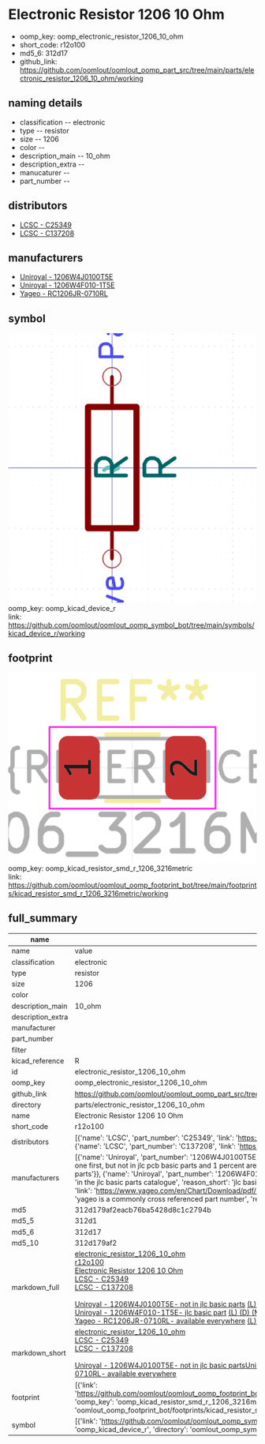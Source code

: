 # Electronic Resistor 1206 10 Ohm

  
* oomp_key: oomp_electronic_resistor_1206_10_ohm 
* short_code: r12o100
* md5_6: 312d17  
* github_link: https://github.com/oomlout/oomlout_oomp_part_src/tree/main/parts/electronic_resistor_1206_10_ohm/working  
## naming details
* classification -- electronic
* type -- resistor
* size -- 1206
* color -- 
* description_main -- 10_ohm
* description_extra -- 
* manucaturer -- 
* part_number -- 

## distributors
* [LCSC - C25349](https://lcsc.com/product-detail/C25349.html)  
* [LCSC - C137208](https://lcsc.com/product-detail/C137208.html)  

## manufacturers
* [Uniroyal - 1206W4J0100T5E]()  
* [Uniroyal - 1206W4F010-1T5E]()  
* [Yageo - RC1206JR-0710RL](https://www.yageo.com/en/Chart/Download/pdf/RC1206JR-0710RL)  

## symbol

![](symbol/0/working/working_600.png)  
oomp_key: oomp_kicad_device_r  
link: https://github.com/oomlout/oomlout_oomp_symbol_bot/tree/main/symbols/kicad_device_r/working  

## footprint

![](footprint/0/working/working_600.png)  
oomp_key: oomp_kicad_resistor_smd_r_1206_3216metric  
link: https://github.com/oomlout/oomlout_oomp_footprint_bot/tree/main/footprints/kicad_resistor_smd_r_1206_3216metric/working  

## full_summary
| name | value | 
| --- | --- | 
| name | value | 
| classification | electronic | 
| type | resistor | 
| size | 1206 | 
| color |  | 
| description_main | 10_ohm | 
| description_extra |  | 
| manufacturer |  | 
| part_number |  | 
| filter |  | 
| kicad_reference | R | 
| id | electronic_resistor_1206_10_ohm | 
| oomp_key | oomp_electronic_resistor_1206_10_ohm | 
| github_link | https://github.com/oomlout/oomlout_oomp_part_src/tree/main/parts/electronic_resistor_1206_10_ohm/working | 
| directory | parts/electronic_resistor_1206_10_ohm | 
| name | Electronic Resistor 1206 10 Ohm | 
| short_code | r12o100 | 
| distributors | [{'name': 'LCSC', 'part_number': 'C25349', 'link': 'https://lcsc.com/product-detail/C25349.html', 'id': 'distributor_lcsc'}, {'name': 'LCSC', 'part_number': 'C137208', 'link': 'https://lcsc.com/product-detail/C137208.html', 'id': 'distributor_lcsc'}] | 
| manufacturers | [{'name': 'Uniroyal', 'part_number': '1206W4J0100T5E', 'link': '', 'id': 'manufacturer_uniroyal', 'note': {'reason': 'did this one first, but not in jlc pcb basic parts and 1 percent are and they are the same price', 'reason_short': 'not in jlc basic parts'}}, {'name': 'Uniroyal', 'part_number': '1206W4F010-1T5E', 'link': '', 'id': 'manufacturer_uniroyal', 'note': {'reason': 'in the jlc basic parts catalogue', 'reason_short': 'jlc basic part'}}, {'name': 'Yageo', 'part_number': 'RC1206JR-0710RL', 'link': 'https://www.yageo.com/en/Chart/Download/pdf/RC1206JR-0710RL', 'id': 'manufacturer_yageo', 'note': {'reason': 'yageo is a commonly cross referenced part number', 'reason_short': 'available everywhere'}}] | 
| md5 | 312d179af2eacb76ba5428d8c1c2794b | 
| md5_5 | 312d1 | 
| md5_6 | 312d17 | 
| md5_10 | 312d179af2 | 
| markdown_full | [electronic_resistor_1206_10_ohm](https://github.com/oomlout/oomlout_oomp_part_src/tree/main/parts/electronic_resistor_1206_10_ohm/working)<br>[r12o100](https://github.com/oomlout/oomlout_oomp_part_src/tree/main/parts/electronic_resistor_1206_10_ohm/working)<br>[Electronic Resistor 1206 10 Ohm](https://github.com/oomlout/oomlout_oomp_part_src/tree/main/parts/electronic_resistor_1206_10_ohm/working)<br>[LCSC - C25349<br>](https://lcsc.com/product-detail/C25349.html)[LCSC - C137208<br>](https://lcsc.com/product-detail/C137208.html)<br>[Uniroyal - 1206W4J0100T5E- not in jlc basic parts]() [(L)  ](https://www.lcsc.com/search?q=1206W4J0100T5E)[(D)  ](https://www.digikey.com/en/products?keywords=1206W4J0100T5E)[(M)  ](https://www.mouser.com/Search/Refine?Keyword=1206W4J0100T5E)[(N)  ](https://www.newark.com/search?st=1206W4J0100T5E)[(SZ)  ](https://so.szlcsc.com/global.html?k=1206W4J0100T5E)<br>[Uniroyal - 1206W4F010-1T5E- jlc basic part]() [(L)  ](https://www.lcsc.com/search?q=1206W4F010-1T5E)[(D)  ](https://www.digikey.com/en/products?keywords=1206W4F010-1T5E)[(M)  ](https://www.mouser.com/Search/Refine?Keyword=1206W4F010-1T5E)[(N)  ](https://www.newark.com/search?st=1206W4F010-1T5E)[(SZ)  ](https://so.szlcsc.com/global.html?k=1206W4F010-1T5E)<br>[Yageo - RC1206JR-0710RL- available everywhere](https://www.yageo.com/en/Chart/Download/pdf/RC1206JR-0710RL) [(L)  ](https://www.lcsc.com/search?q=RC1206JR-0710RL)[(D)  ](https://www.digikey.com/en/products?keywords=RC1206JR-0710RL)[(M)  ](https://www.mouser.com/Search/Refine?Keyword=RC1206JR-0710RL)[(N)  ](https://www.newark.com/search?st=RC1206JR-0710RL)[(SZ)  ](https://so.szlcsc.com/global.html?k=RC1206JR-0710RL)<br> | 
| markdown_short | [electronic_resistor_1206_10_ohm](https://github.com/oomlout/oomlout_oomp_part_src/tree/main/parts/electronic_resistor_1206_10_ohm/working)<br>[LCSC - C25349<br>](https://lcsc.com/product-detail/C25349.html)[LCSC - C137208<br>](https://lcsc.com/product-detail/C137208.html)<br>[Uniroyal - 1206W4J0100T5E- not in jlc basic parts]()[Uniroyal - 1206W4F010-1T5E- jlc basic part]()[Yageo - RC1206JR-0710RL- available everywhere](https://www.yageo.com/en/Chart/Download/pdf/RC1206JR-0710RL) | 
| footprint | [{'link': 'https://github.com/oomlout/oomlout_oomp_footprint_bot/tree/main/foootprntss/kicad_resistor_smd_r_1206_3216metric', 'oomp_key': 'oomp_kicad_resistor_smd_r_1206_3216metric', 'directory': 'oomlout_oomp_footprint_bot/footprints/kicad_resistor_smd_r_1206_3216metric//working/working.kicad_mod'}] | 
| symbol | [{'link': 'https://github.com/oomlout/oomlout_oomp_symbol_bot/tree/main/symbols/kicad_device_r', 'oomp_key': 'oomp_kicad_device_r', 'directory': 'oomlout_oomp_symbol_bot/symbols/kicad_device_r//working/working.kicad_sym'}] | 
